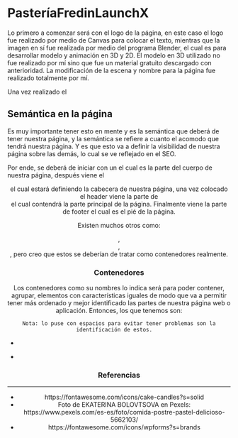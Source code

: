 <h1>PasteríaFredinLaunchX</h1>
<p>
  Lo primero a comenzar será con el logo de la página, en este caso el logo fue realizado por medio de Canvas para colocar el texto, mientras que la imagen en sí fue realizada por medio del programa Blender, el cual es para desarrollar modelo y animación en 3D y 2D. El modelo en 3D utilizado no fue realizado por mí sino que fue un material gratuito descargado con anterioridad. 
  La modificación de la escena y nombre para la página fue realizado totalmente por mí.
  
  Una vez realizado el 
  </p>

<h2> Semántica en la página</h2>
<p>
  Es muy importante tener esto en mente y es la semántica que deberá de tener nuestra página, y la semántica se refiere a cuanto el acomodo que tendrá nuestra página.
  Y es que esto va a definir la visibilidad de nuestra página sobre las demás, lo cual se ve reflejado en el SEO.
  
  Por ende, se deberá de iniciar con un <body> el cual es la parte del cuerpo de nuestra página, después viene el <header> el cual estará definiendo la cabecera de nuestra página, una vez colocado el header viene la parte de <main> el cual contendrá la parte principal de la página. Finalmente viene la parte de footer el cual es el pié de la página.
  
  Existen muchos otros como: <aside>, <div>, <section>, pero creo que estos se deberían de tratar como contenedores realmente.
</p>

<h3> Contenedores </h3>
  <p>
    Los contenedores como su nombres lo indica será para poder contener, agrupar, elementos con características iguales de modo que va a permitir tener más ordenado y mejor identificado las partes de nuestra página web o aplicación. Entonces, los que tenemos son:
  
    Nota: lo puse con espacios para evitar tener problemas son la identificación de estos.   
  
  <ul>
      <li> <nav > </li>
      <li> <nav> </li>
  </ul>
  
  </p>

<h3>Referencias</h3>
<hr>
<ul>
  <li>https://fontawesome.com/icons/cake-candles?s=solid</li>
  <li>Foto de EKATERINA BOLOVTSOVA en Pexels: https://www.pexels.com/es-es/foto/comida-postre-pastel-delicioso-5662103/</li>
  <li>https://fontawesome.com/icons/wpforms?s=brands</li>
  </ul>

